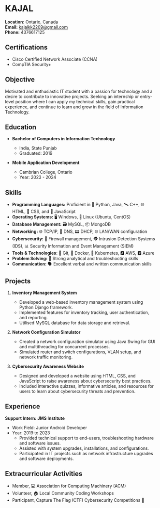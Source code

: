 # KAJAL

**Location:** Ontario, Canada  
**Email:** kajalkk2209@gmail.com  
**Phone:** 4376617125  

## Certifications
- Cisco Certified Network Associate (CCNA)
- CompTIA Security+

## Objective
Motivated and enthusiastic IT student with a passion for technology and a desire to contribute to innovative projects. Seeking an internship or entry-level position where I can apply my technical skills, gain practical experience, and continue to learn and grow in the field of Information Technology.

## Education
- **Bachelor of Computers in Information Technology**
  - India, State Punjab
  - Graduated: 2019
  
- **Mobile Application Development**
  - Cambrian College, Ontario
  - Year: 2023 - 2024

## Skills
- **Programming Languages:** Proficient in 🐍 Python, Java, 🛰️ C++, 🌐 HTML, 🎨 CSS, and 📘 JavaScript
- **Operating Systems:** 🖥️ Windows, 🐧 Linux (Ubuntu, CentOS)
- **Database Management:** 🗃️ MySQL, 📦 MongoDB
- **Networking:** 🌐 TCP/IP, 🔢 DNS, 📟 DHCP, 🌐 LAN/WAN configuration
- **Cybersecurity:** 🚫 Firewall management, 🕵️ Intrusion Detection Systems (IDS), 📊 Security Information and Event Management (SIEM)
- **Tools & Technologies:** 🔧 Git, 🐳 Docker, 🐳 Kubernetes, 🅰️ AWS, 🅿️ Azure
- **Problem Solving:** 🧩 Strong analytical and troubleshooting skills
- **Communication:** 🗣️ Excellent verbal and written communication skills

## Projects
1. **Inventory Management System**
   - Developed a web-based inventory management system using Python Django framework.
   - Implemented features for inventory tracking, user authentication, and reporting.
   - Utilised MySQL database for data storage and retrieval.

2. **Network Configuration Simulator**
   - Created a network configuration simulator using Java Swing for GUI and multithreading for concurrent processes.
   - Simulated router and switch configurations, VLAN setup, and network traffic monitoring.

3. **Cybersecurity Awareness Website**
   - Designed and developed a website using HTML, CSS, and JavaScript to raise awareness about cybersecurity best practices.
   - Included interactive quizzes, informative articles, and resources for users to learn about cybersecurity threats and prevention.

## Experience
**Support Intern: JMS Institute**
- Work Field: Junior Android Developer
- Year: 2019 to 2023
  - Provided technical support to end-users, troubleshooting hardware and software issues.
  - Assisted with system upgrades, installations, and configurations.
  - Participated in IT projects such as network infrastructure upgrades and software deployments.

## Extracurricular Activities
- Member, 💻 Association for Computing Machinery (ACM)
- Volunteer, 🏠 Local Community Coding Workshops
- Participant, Capture The Flag (CTF) Cybersecurity Competitions 🚩
